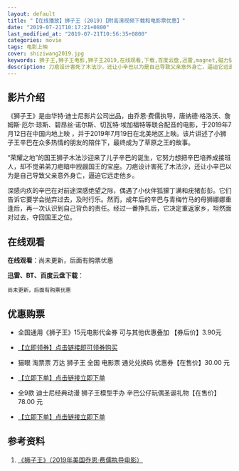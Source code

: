 ```yaml
---
layout: default
title: "【在线播放】狮子王 (2019)【附高清视频下载和电影票优惠】"
date: "2019-07-21T10:17:21+0800"
last_modified_at: "2019-07-21T10:56:35+0800"
categories: movie
tags: 电影上映
cover: shiziwang2019.jpg
keywords: 狮子王,狮子王电影,狮子王2019,在线观看,下载,百度云盘,迅雷,magnet,磁力链
description: 刀疤设计害死了木法沙，还让小辛巴以为是自己导致父亲意外身亡，逼迫它远走他乡,辛巴在对前途深感绝望之际，偶遇了小伙伴狐獴丁满和疣猪彭彭。《狮子王》电影在线观看BT迅雷百度云盘磁力链下载
---
```


## 影片介绍

《狮子王》是由华特·迪士尼影片公司出品，由乔恩·费儒执导，唐纳德·格洛沃、詹姆斯·厄尔·琼斯、碧昂丝·诺尔斯、切瓦特·埃加福特等联合配音的电影，于2019年7月12日在中国内地上映  ，并于2019年7月19日在北美地区上映。该片讲述了小狮子王辛巴在众多热情的朋友的陪伴下，最终成为了草原之王的故事。

“荣耀之地”的国王狮子木法沙迎来了儿子辛巴的诞生，它努力想把辛巴培养成接班人，却不觉弟弟刀疤暗中觊觎国王的宝座。刀疤设计害死了木法沙，还让小辛巴以为是自己导致父亲意外身亡，逼迫它远走他乡。

深感内疚的辛巴在对前途深感绝望之际，偶遇了小伙伴狐獴丁满和疣猪彭彭。它们告诉它要学会抛弃过去，及时行乐。然而，成年后的辛巴与青梅竹马的母狮娜娜重逢后，再一次认识到自己背负的责任。经过一番挣扎后，它决定重返家乡，坦然面对过去，夺回国王之位。

## 在线观看

**在线观看**：尚未更新，后面有购票优惠

**迅雷、BT、百度云盘下载**：

	尚未更新，后面有购票优惠

## 优惠购票

* 全国通用《狮子王》15元电影代金券 可与其他优惠叠加 【券后价】3.90元

* [【立即领券】点击链接即可领券购买](https://uland.taobao.com/coupon/edetail?e=irevzlc7N0wNfLV8niU3RxsUty%2FyJZUC03%2FX6oiB2V7F8WVlIJ68ABrSI%2FOabn6qNg4Gqf8CT4AKuDLwELihnVModfo%2FtsYh%2BA%2B77X%2B3wSEqWrX3cJ6XbUzTd%2BB%2FP7Q39etYuquKEeFGnWoDfKmoa9WPe5WvZFQjyvj983i8%2Fo9ZCLjRR44YO7htK%2BJVEoL3tAu%2BwkYPIqzJTE40kLCuKW2nO759ufRuonv6QcvcARY%3D&&app_pvid=59590_11.20.223.19_105816_1563676129133&ptl=floorId:17741;app_pvid:59590_11.20.223.19_105816_1563676129133;tpp_pvid:&union_lens=lensId:0b1b1f75_0eec_16c125bfc23_29ac)

* 猫眼 淘票票 万达 狮子王 全国 电影票 通兑兑换码 优惠券【在售价】30.00 元

* [【立即下单】点击链接立即下单](https://s.click.taobao.com/t?e=m%3D2%26s%3DOkWlD2fhnQUcQipKwQzePOeEDrYVVa64LKpWJ%2Bin0XLjf2vlNIV67sL%2BCond4SKtWiFs%2FjHb%2BchFzjN9hD2WgqNloZYdv3EG6YKsWt4FgAKH%2BMEfhKnvwl9EeTtntI440rU7bvMfl7FugqAJwg9fuRzRiEB4KfXkzRD18rVfQC7Qi04ZWz7rmbEMX4Pql0oQsF%2Bw79N5EAkdA80niSzcPA%3D%3D&scm=null&pvid=null&app_pvid=59590_11.8.25.93_439_1563676013665&ptl=floorId:17741;app_pvid:59590_11.8.25.93_439_1563676013665&union_lens=lensId:0b0b27d2_0e1a_16c125a372b_5845)

* 全9款 迪士尼经典动漫 狮子王模型手办 辛巴公仔玩偶圣诞礼物【在售价】78.00 元

* [【立即下单】点击链接立即下单](https://s.click.taobao.com/t?e=m%3D2%26s%3D5eKjCdoXRwocQipKwQzePOeEDrYVVa64LKpWJ%2Bin0XLjf2vlNIV67jiiBsGBMWobkJM98MoZX0hFzjN9hD2WgqNloZYdv3EG6YKsWt4FgAKH%2BMEfhKnvwl9EeTtntI440rU7bvMfl7G3PN%2B9BUZyYq86RN7vO50jzRD18rVfQC6vFy6%2FXBdJdADie5%2FYSGLkZeA8m468kWUJKkiHZn3ZgsYMXU3NNCg%2F&scm=null&pvid=null&app_pvid=59590_11.15.153.223_470_1563677155819&ptl=floorId:17741;app_pvid:59590_11.15.153.223_470_1563677155819&union_lens=lensId:0bba8b9f_0e69_16c126aede6_83cb)

## 参考资料

1. [《狮子王》（2019年美国乔恩·费儒执导电影）](https://baike.baidu.com/item/%E7%8B%AE%E5%AD%90%E7%8E%8B/22753936)
